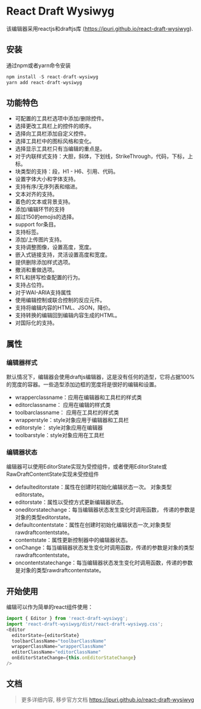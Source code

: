 # React Draft Wysiwyg

该编辑器采用reactjs和draftjs库 (https://jpuri.github.io/react-draft-wysiwyg).

##  安装
通过npm或者yarn命令安装

```js
npm install -S react-draft-wysiwyg
yarn add react-draft-wysiwyg
```
## 功能特色
- 可配置的工具栏选项中添加/删除控件。
- 选择更改工具栏上的控件的顺序。
- 选择向工具栏添加自定义控件。
- 选择工具栏中的图标风格和变化。
- 选择显示工具栏只有当编辑的重点是。
- 对于内联样式支持：大胆，斜体，下划线，StrikeThrough，代码，下标，上标。
- 块类型的支持：段，H1 - H6、引用、代码。
- 设置字体大小和字体支持。
- 支持有序/无序列表和缩进。
- 文本对齐的支持。
- 着色的文本或背景支持。
- 添加/编辑环节的支持
- 超过150的emojis的选择。
- support for条目。
- 支持标签。
- 添加/上传图片支持。
- 支持调整图像，设置高度，宽度。
- 嵌入式链接支持，灵活设置高度和宽度。
- 提供删除添加样式选项。
- 撤消和重做选项。
- RTL和拼写检查配置的行为。
- 支持占位符。
- 对于WAI-ARIA支持属性
- 使用编辑控制或联合控制的反应元件。
- 支持将编辑内容的HTML、JSON，降价。
- 支持转换的编辑回到编辑内容生成的HTML。
- 对国际化的支持。

## 属性
### 编辑器样式
默认情况下，编辑器会使用draftjs编辑器，这是没有任何的造型，它将占据100%的宽度的容器。一些造型添加边框的宽度将是很好的编辑和设置。
- wrapperclassname：应用在编辑器和工具栏的样式类
- editorclassname： 应用在编辑的样式类
- toolbarclassname： 应用在工具栏的样式类
- wrapperstyle：style对象应用于编辑器和工具栏
- editorstyle： style对象应用在编辑器
- toolbarstyle：style对象应用在工具栏

### 编辑器状态
编辑器可以使用EditorState实现为受控组件，或者使用EditorState或RawDraftContentState实现未受控组件
- defaulteditorstate：属性在创建时初始化编辑状态一次。 对象类型editorstate。
- editorstate：属性以受控方式更新编辑器状态。
- oneditorstatechange：每当编辑器状态发生变化时调用函数， 传递的参数是对象的类型editorstate。
- defaultcontentstate：属性在创建时初始化编辑状态一次,对象类型rawdraftcontentstate。
- contentstate：属性更新控制器中的编辑器状态。
- onChange：每当编辑器状态发生变化时调用函数，传递的参数是对象的类型rawdraftcontentstate。
- oncontentstatechange：每当编辑器状态发生变化时调用函数，传递的参数是对象的类型rawdraftcontentstate。

## 开始使用
编辑可以作为简单的react组件使用：
```js
import { Editor } from 'react-draft-wysiwyg';
import 'react-draft-wysiwyg/dist/react-draft-wysiwyg.css';
<Editor
  editorState={editorState}
  toolbarClassName="toolbarClassName"
  wrapperClassName="wrapperClassName"
  editorClassName="editorClassName"
  onEditorStateChange={this.onEditorStateChange}
/>
```
## 文档
> 更多详细内容, 移步官方文档 https://jpuri.github.io/react-draft-wysiwyg

